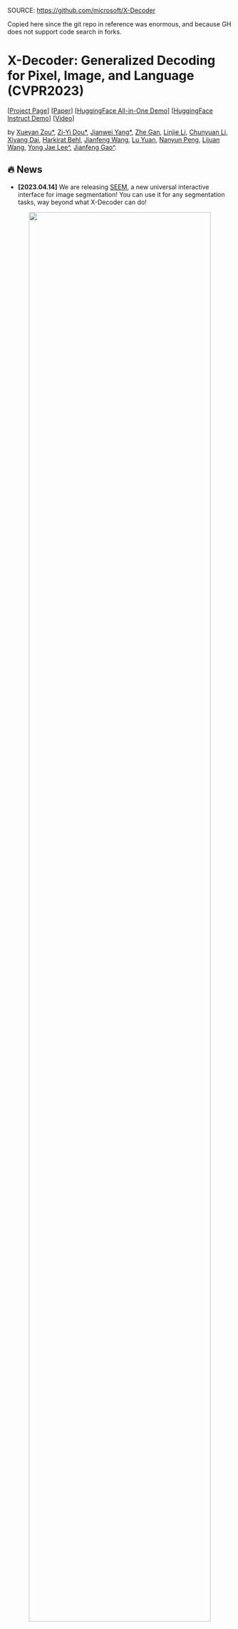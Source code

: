 SOURCE: https://github.com/microsoft/X-Decoder

Copied here since the git repo in reference was enormous, 
and because GH does not support code search in forks.


# X-Decoder: Generalized Decoding for Pixel, Image, and Language (CVPR2023)

\[[Project Page](https://x-decoder-vl.github.io/)\]   \[[Paper](https://arxiv.org/pdf/2212.11270.pdf)\]    \[[HuggingFace All-in-One Demo](https://huggingface.co/spaces/xdecoder/Demo)\] \[[HuggingFace Instruct Demo](https://huggingface.co/spaces/xdecoder/Instruct-X-Decoder)\]  \[[Video](https://youtu.be/nZZTkYM0kd0)\]

by [Xueyan Zou*](https://maureenzou.github.io/), [Zi-Yi Dou*](https://zdou0830.github.io/), [Jianwei Yang*](https://jwyang.github.io/),  [Zhe Gan](https://zhegan27.github.io/), [Linjie Li](https://scholar.google.com/citations?user=WR875gYAAAAJ&hl=en), [Chunyuan Li](https://chunyuan.li/), [Xiyang Dai](https://sites.google.com/site/xiyangdai/), [Harkirat Behl](https://harkiratbehl.github.io/), [Jianfeng Wang](https://scholar.google.com/citations?user=vJWEw_8AAAAJ&hl=en), [Lu Yuan](https://scholar.google.com/citations?user=k9TsUVsAAAAJ&hl=en), [Nanyun Peng](https://vnpeng.net/), [Lijuan Wang](https://scholar.google.com/citations?user=cDcWXuIAAAAJ&hl=zh-CN), [Yong Jae Lee^](https://pages.cs.wisc.edu/~yongjaelee/), [Jianfeng Gao^](https://www.microsoft.com/en-us/research/people/jfgao/?from=http%3A%2F%2Fresearch.microsoft.com%2Fen-us%2Fum%2Fpeople%2Fjfgao%2F).

## :fire: News

* **[2023.04.14]** We are releasing [SEEM](https://github.com/UX-Decoder/Segment-Everything-Everywhere-All-At-Once), a new universal interactive interface for image segmentation! You can use it for any segmentation tasks, way beyond what X-Decoder can do!

<p align="center">
  <img src="images/teaser_new.png" width="90%" height="90%">
</p>

* **[2023.03.20]** As an aspiration of our X-Decoder, we developed OpenSeeD ([[Paper](https://arxiv.org/pdf/2303.08131.pdf)][[Code](https://github.com/IDEA-Research/OpenSeeD)]) to enable open-vocabulary segmentation and detection with a single model, Check it out! 
* **[2023.03.14]** We release [X-GPT](https://github.com/microsoft/X-Decoder/tree/xgpt) which is an conversational version of our X-Decoder through GPT-3 langchain!
* **[2023.03.01]** The [Segmentation in the Wild Challenge](https://eval.ai/web/challenges/challenge-page/1931/overview) had been launched and ready for submitting results!
* **[2023.02.28]** We released the [SGinW benchmark](https://github.com/microsoft/X-Decoder/tree/seginw) for our challenge. Welcome to build your own models on the benchmark!
* **[2023.02.27]** Our X-Decoder has been accepted by CVPR 2023!
* **[2023.02.07]** We combine <ins>X-Decoder</ins> (strong image understanding), <ins>GPT-3</ins> (strong language understanding) and <ins>Stable Diffusion</ins> (strong image generation) to make an [instructional image editing demo](https://huggingface.co/spaces/xdecoder/Instruct-X-Decoder), check it out!
* **[2022.12.21]** We release inference code of X-Decoder.
* **[2022.12.21]** We release Focal-T pretrained checkpoint.
* **[2022.12.21]** We release open-vocabulary segmentation benchmark.

## :paintbrush: DEMO
:small_red_triangle:[[X-GPT](https://github.com/microsoft/X-Decoder/tree/xgpt)] :small_red_triangle:[[Instruct X-Decoder](https://huggingface.co/spaces/xdecoder/Instruct-X-Decoder)]

![demo](https://user-images.githubusercontent.com/11957155/225728214-0523bd30-31f7-472d-be7e-12a049c25cbd.gif)

## :notes: Introduction

![github_figure](https://user-images.githubusercontent.com/11957155/210801832-c9143c42-ef65-4501-95a5-0d54749dcc52.gif)

X-Decoder is a generalized decoding model that can generate **pixel-level segmentation** and **token-level texts** seamlessly!

**It achieves:**

* State-of-the-art results on open-vocabulary segmentation and referring segmentation on eight datasets; 
* Better or competitive finetuned performance to generalist and specialist models on segmentation and VL tasks; 
* Friendly for efficient finetuning and flexible for novel task composition.

**It supports:** 

* **One suite of parameters** pretrained for Semantic/Instance/Panoptic Segmentation, Referring Segmentation, Image Captioning, and Image-Text Retrieval;
* **One model architecture** finetuned for Semantic/Instance/Panoptic Segmentation, Referring Segmentation, Image Captioning, Image-Text Retrieval and Visual Question Answering (with an extra cls head);
* **Zero-shot task composition** for Region Retrieval, Referring Captioning, Image Editing.

## Getting Started

### Installation
```sh
pip3 install torch==1.13.1 torchvision==0.14.1 --extra-index-url https://download.pytorch.org/whl/cu113
python -m pip install 'git+https://github.com/MaureenZOU/detectron2-xyz.git'
pip install git+https://github.com/cocodataset/panopticapi.git
python -m pip install -r requirements.txt
sh install_cococapeval.sh
export DATASET=/pth/to/dataset
```

To prepare the dataset: [DATASET.md](./DATASET.md)

## Open Vocabulary Segmentation
```sh
mpirun -n 8 python eval.py evaluate --conf_files configs/xdecoder/svlp_focalt_lang.yaml  --overrides WEIGHT /pth/to/ckpt
```
Note: Due to zero-padding, filling a single gpu with multiple images may decrease the performance.

## Inference Demo
```sh
# For Segmentation Tasks
python demo/demo_semseg.py evaluate --conf_files configs/xdecoder/svlp_focalt_lang.yaml  --overrides WEIGHT /pth/to/xdecoder_focalt_best_openseg.pt
# For VL Tasks
python demo/demo_captioning.py evaluate --conf_files configs/xdecoder/svlp_focalt_lang.yaml  --overrides WEIGHT /pth/to/xdecoder_focalt_last_novg.pt
```


## Model Zoo
|           |         | ADE  |      |      | ADE-full | SUN  | SCAN |      | SCAN40 | Cityscape |      |      | BDD  |      |
|-----------|---------|------|------|------|----------|------|------|------|--------|-----------|------|------|------|------|
| model     | ckpt    | PQ   | AP   | mIoU | mIoU     | mIoU | PQ   | mIoU | mIoU   | PQ        | mAP  | mIoU | PQ   | mIoU |
| X-Decoder | [BestSeg Tiny](https://projects4jw.blob.core.windows.net/x-decoder/release/xdecoder_focalt_best_openseg.pt) | 19.1 | 10.1 | 25.1 | 6.2      | 35.7 | 30.3 | 38.4 | 22.4   | 37.7      | 18.5 | 50.2 | 16.9 | 47.6 |
<!---
| X-Decoder | [Last Tiny](https://projects4jw.blob.core.windows.net/x-decoder/release/xdecoder_focalt_last.pt) |  |  |  |       |  |  |  |    |       |  |  |  |  |
| X-Decoder | [NoVG Tiny](https://projects4jw.blob.core.windows.net/x-decoder/release/xdecoder_focalt_last_novg.pt) |  |  |  |       |  |  |  |    |       |  |  |  | |
-->

* X-Decoder [NoVG Tiny](https://projects4jw.blob.core.windows.net/x-decoder/release/xdecoder_focalt_last_novg.pt)
* X-Decoder [Last Tiny](https://projects4jw.blob.core.windows.net/x-decoder/release/xdecoder_focalt_last.pt)

## Additional Results

* Finetuned ADE 150 (32 epochs)

| Model                           | Task    | Log | PQ   | mAP  | mIoU |
|---------------------------------|---------|-----|------|------|------|
| X-Decoder (davit-d5,Deformable) | PanoSeg |  [log](https://projects4jw.blob.core.windows.net/x-decoder/release/ade20k_finetune_davitd5_deform_32epoch_log.txt)   | 52.4 | 38.7 | 59.1 |

## Acknowledgement
* We appreciate the contructive dicussion with [Haotian Zhang](https://haotian-zhang.github.io/) 
* We build our work on top of [Mask2Former](https://github.com/facebookresearch/Mask2Former)
* We build our demos on [HuggingFace :hugs:](https://huggingface.co/) with sponsored GPUs
* We appreciate the discussion with Xiaoyu Xiang during rebuttal

## Citation
```
@article{zou2022xdecoder,
  author      = {Zou*, Xueyan and Dou*, Zi-Yi and Yang*, Jianwei and Gan, Zhe and Li, Linjie and Li, Chunyuan and Dai, Xiyang and Wang, Jianfeng and Yuan, Lu and Peng, Nanyun and Wang, Lijuan and Lee*, Yong Jae and Gao*, Jianfeng},
  title       = {Generalized Decoding for Pixel, Image and Language},
  publisher   = {arXiv},
  year        = {2022},
}
```
